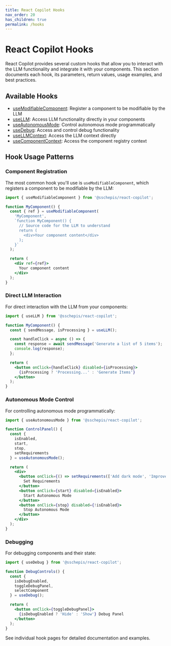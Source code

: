 ```yaml
---
title: React Copilot Hooks
nav_order: 20
has_children: true
permalink: /hooks
---
```

# React Copilot Hooks

React Copilot provides several custom hooks that allow you to interact with the LLM functionality and integrate it with your components. This section documents each hook, its parameters, return values, usage examples, and best practices.

## Available Hooks

- [useModifiableComponent](use-modifiable-component.md): Register a component to be modifiable by the LLM
- [useLLM](use-llm.md): Access LLM functionality directly in your components
- [useAutonomousMode](use-autonomous-mode.md): Control autonomous mode programmatically
- [useDebug](use-debug.md): Access and control debug functionality
- [useLLMContext](use-llm-context.md): Access the LLM context directly
- [useComponentContext](use-component-context.md): Access the component registry context

## Hook Usage Patterns

### Component Registration

The most common hook you'll use is `useModifiableComponent`, which registers a component to be modifiable by the LLM:

```jsx
import { useModifiableComponent } from '@sschepis/react-copilot';

function MyComponent() {
  const { ref } = useModifiableComponent(
    'MyComponent',
    `function MyComponent() {
      // Source code for the LLM to understand
      return (
        <div>Your component content</div>
      );
    }`
  );

  return (
    <div ref={ref}>
      Your component content
    </div>
  );
}
```

### Direct LLM Interaction

For direct interaction with the LLM from your components:

```jsx
import { useLLM } from '@sschepis/react-copilot';

function MyComponent() {
  const { sendMessage, isProcessing } = useLLM();

  const handleClick = async () => {
    const response = await sendMessage('Generate a list of 5 items');
    console.log(response);
  };

  return (
    <button onClick={handleClick} disabled={isProcessing}>
      {isProcessing ? 'Processing...' : 'Generate Items'}
    </button>
  );
}
```

### Autonomous Mode Control

For controlling autonomous mode programmatically:

```jsx
import { useAutonomousMode } from '@sschepis/react-copilot';

function ControlPanel() {
  const { 
    isEnabled, 
    start, 
    stop, 
    setRequirements 
  } = useAutonomousMode();

  return (
    <div>
      <button onClick={() => setRequirements(['Add dark mode', 'Improve navigation'])}>
        Set Requirements
      </button>
      <button onClick={start} disabled={isEnabled}>
        Start Autonomous Mode
      </button>
      <button onClick={stop} disabled={!isEnabled}>
        Stop Autonomous Mode
      </button>
    </div>
  );
}
```

### Debugging

For debugging components and their state:

```jsx
import { useDebug } from '@sschepis/react-copilot';

function DebugControls() {
  const { 
    isDebugEnabled, 
    toggleDebugPanel, 
    selectComponent 
  } = useDebug();

  return (
    <button onClick={toggleDebugPanel}>
      {isDebugEnabled ? 'Hide' : 'Show'} Debug Panel
    </button>
  );
}
```

See individual hook pages for detailed documentation and examples.